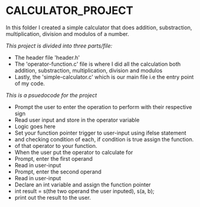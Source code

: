# CALCULATOR_PROJECT

In this folder I created a simple calculator that does addition, substraction, multiplication, division and modulos of a number.

_*This project is divided into three parts/file:*_

* The header file 'header.h'
* The 'operator-function.c' file is where I did all the calculation both addition, substraction, multiplication, division and modulos
* Lastly, the 'simple-calculator.c' which is our main file i.e the entry point of my code.

_*This is a psuedocode for the project*_

* Prompt the user to enter the operation to perform with their respective sign
* Read user input and store in the operator variable
* Logic goes here
* Set your function pointer trigger to user-input using ifelse statement
* and checking condition of each, if condition is true assign the function.
* of that operator to your function.
* When the user put the operator to calculate for
* Prompt, enter the first operand
* Read in user-input
* Prompt, enter the second operand
* Read in user-input
* Declare an int variable and assign the function pointer
* int result = s(the two operand the user inputed), s(a, b);
* print out the result to the user.
